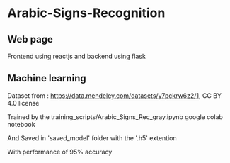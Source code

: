 # Arabic-Signs-Recognition


## Web page
Frontend using reactjs and backend using flask


## Machine learning
Dataset from : https://data.mendeley.com/datasets/y7pckrw6z2/1, CC BY 4.0 license

Trained by the training_scripts/Arabic_Signs_Rec_gray.ipynb google colab notebook

And Saved in 'saved_model' folder with the '.h5' extention

With performance of 95% accuracy
